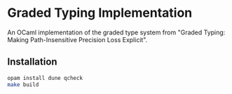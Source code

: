 # Graded Typing Implementation

An OCaml implementation of the graded type system from "Graded Typing: Making Path-Insensitive Precision Loss Explicit".

## Installation

```bash
opam install dune qcheck
make build
```
